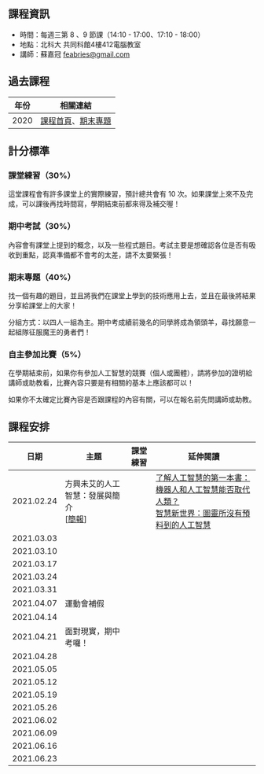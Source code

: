 ## 課程資訊

- 時間：每週三第 8 、9 節課（14:10 - 17:00、17:10 - 18:00）
- 地點：北科大 共同科館4樓412電腦教室
- 講師：蘇嘉冠 feabries@gmail.com

## 過去課程

|年份|相關連結|
|-----|------------|
|2020|[課程首頁](https://sites.google.com/view/2020aintut/)、[期末專題](https://hackmd.io/HbOStYCGR2atnyOyNzmo4w)|

## 計分標準

### 課堂練習（30%）

這堂課程會有許多課堂上的實際練習，預計總共會有 10 次。如果課堂上來不及完成，可以課後再找時間寫，學期結束前都來得及補交喔！

### 期中考試（30%）

內容會有課堂上提到的概念，以及一些程式題目。考試主要是想確認各位是否有吸收到重點，認真準備都不會考的太差，請不太要緊張！

### 期末專題（40%）

找一個有趣的題目，並且將我們在課堂上學到的技術應用上去，並且在最後將結果分享給課堂上的大家！

分組方式：以四人一組為主。期中考成績前幾名的同學將成為領頭羊，尋找願意一起組隊征服魔王的勇者們！

### 自主參加比賽（5%）

在學期結束前，如果你有參加人工智慧的競賽（個人或團體），請將參加的證明給講師或助教看，比賽內容只要是有相關的基本上應該都可以！

如果你不太確定比賽內容是否跟課程的內容有關，可以在報名前先問講師或助教。

## 課程安排

|日期|主題|課堂練習|延伸閱讀|
|-----|------|-----------|------------|
|2021.02.24|方興未艾的人工智慧：發展與簡介<br />[[簡報](https://docs.google.com/presentation/d/1jH3bPgRATLSZS8s6RDlsd5tapWK9JJT9m0JqOAKEGoU/edit?usp=sharing)]||[了解人工智慧的第一本書：機器人和人工智慧能否取代人類？](https://www.books.com.tw/products/0010723841)<br />[智慧新世界：圖靈所沒有預料到的人工智慧](https://www.books.com.tw/products/0010880354)|
|2021.03.03||||
|2021.03.10||||
|2021.03.17||||
|2021.03.24||||
|2021.03.31||||
|2021.04.07|運動會補假|||
|2021.04.14||||
|2021.04.21|面對現實，期中考囉！|||
|2021.04.28||||
|2021.05.05||||
|2021.05.12||||
|2021.05.19||||
|2021.05.26||||
|2021.06.02||||
|2021.06.09||||
|2021.06.16||||
|2021.06.23||||
